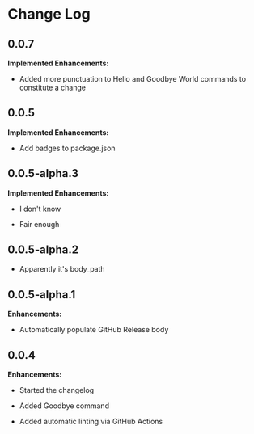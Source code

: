 # Change Log

## 0.0.7

**Implemented Enhancements:**

- Added more punctuation to Hello and Goodbye World commands to constitute a change

## 0.0.5

**Implemented Enhancements:**

- Add badges to package.json

## 0.0.5-alpha.3

**Implemented Enhancements:**

- I don't know

- Fair enough

## 0.0.5-alpha.2

- Apparently it's body_path

## 0.0.5-alpha.1

**Enhancements:**

- Automatically populate GitHub Release body

## 0.0.4

**Enhancements:**

- Started the changelog

- Added Goodbye command

- Added automatic linting via GitHub Actions
